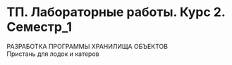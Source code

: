 # ТП. Лабораторные работы. Курс 2. Семестр_1
РАЗРАБОТКА ПРОГРАММЫ ХРАНИЛИЩА ОБЪЕКТОВ  
Пристань для лодок и катеров
